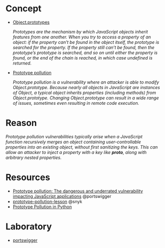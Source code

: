 #  Concept
- [Object.prototypes](https://developer.mozilla.org/en-US/docs/Learn/JavaScript/Objects/Object_prototypes)
  
  _Prototypes are the mechanism by which JavaScript objects inherit features from one another.
When you try to access a property of an object: if the property can’t be found in the object itself, the prototype is searched for the property. If the property still can’t be found, then the prototype’s prototype is searched, and so on until either the property is found, or the end of the chain is reached, in which case undefined is returned._


- [Prototype pollution](https://www.acunetix.com/vulnerabilities/web/prototype-pollution/)

  _Prototype pollution is a vulnerability where an attacker is able to modify Object.prototype. Because nearly all objects in JavaScript are instances of Object, a typical object inherits properties (including methods) from Object.prototype. Changing Object.prototype can result in a wide range of issues, sometimes even resulting in remote code execution._
  
# Reason
 _Prototype pollution vulnerabilities typically arise when a JavaScript function recursively merges an object containing user-controllable properties into an existing object, without first sanitizing the keys. This can allow an attacker to inject a property with a key like __proto__, along with arbitrary nested properties._ 
  
# Resources
- [Prototype pollution: The dangerous and underrated vulnerability impacting JavaScript applications](https://portswigger.net/daily-swig/prototype-pollution-the-dangerous-and-underrated-vulnerability-impacting-javascript-applications)  @portswigger
- [prototype-pollution-lesson](https://learn.snyk.io/lessons/prototype-pollution/javascript/) @snyk
- [Prototype Pollution in Python](https://blog.abdulrah33m.com/prototype-pollution-in-python/)


# Laboratory
- [portswigger](https://portswigger.net/web-security/prototype-pollution)
